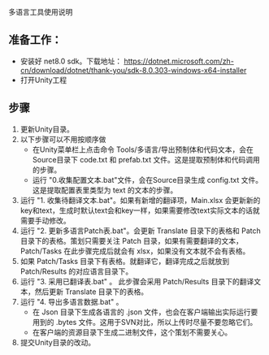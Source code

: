 多语言工具使用说明
## 准备工作：
 - 安装好 net8.0 sdk。下载地址： https://dotnet.microsoft.com/zh-cn/download/dotnet/thank-you/sdk-8.0.303-windows-x64-installer
 - 打开Unity工程
## 步骤
 1. 更新Unity目录。
 2. 以下步骤可以不用按顺序做
    - 在Unity菜单栏上点击命令 Tools/多语言/导出预制体和代码文本，会在Source目录下 code.txt 和 prefab.txt 文件。这是提取预制体和代码调用的步骤。
    - 运行 "0.收集配置文本.bat"文件，会在Source目录生成 config.txt 文件。这是提取配置表里类型为 text 的文本的步骤。
 3. 运行 "1. 收集待翻译文本.bat"。如果有新增的翻译项，Main.xlsx 会更新新的key和text，生成时默认text会和key一样，如果需要修改text实际文本的话就需要手动修改。
 4. 运行 "2. 更新多语言Patch表.bat"。会更新 Translate 目录下的表格和 Patch 目录下的表格。策划只需要关注 Patch 目录，如果有需要翻译的文本， Patch/Tasks 在此步骤完成后就会有 xlsx，如果没有文本就不会有表格。
 5. 如果 Patch/Tasks 目录下有表格。就翻译它，翻译完成之后就放到 Patch/Results 的对应语言目录下。
 6. 运行 "3. 采用已翻译表.bat" 。 此步骤会采用 Patch/Results 目录下的翻译文本，然后更新 Translate 目录下的表格。
 7. 运行 "4. 导出多语言数据.bat" 。 
    - 在 Json 目录下生成各语言的 .json 文件，也会在客户端输出实际运行要用到的 .bytes 文件。这用于SVN对比，所以上传时尽量不要忽略它们。
    - 在客户端的资源目录下生成二进制文件，这个策划不需要关心。
 8. 提交Unity目录的改动。